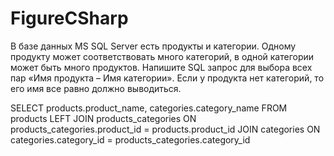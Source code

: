 # FigureCSharp
В базе данных MS SQL Server есть продукты и категории. Одному продукту может соответствовать много категорий, 
в одной категории может быть много продуктов. Напишите SQL запрос для выбора всех пар «Имя продукта – Имя категории». 
Если у продукта нет категорий, то его имя все равно должно выводиться.

SELECT products.product_name, categories.category_name
FROM products
LEFT JOIN products_categories 
ON products_categories.product_id = products.product_id
JOIN categories
ON categories.category_id = products_categories.category_id
